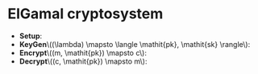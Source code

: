 # ElGamal cryptosystem

- **Setup**: 
- **KeyGen**\\((\lambda) \mapsto \langle \mathit{pk}, \mathit{sk} \rangle\\): 
- **Encrypt**\\((m, \mathit{pk}) \mapsto c\\): 
- **Decrypt**\\((c, \mathit{pk}) \mapsto m\\): 
